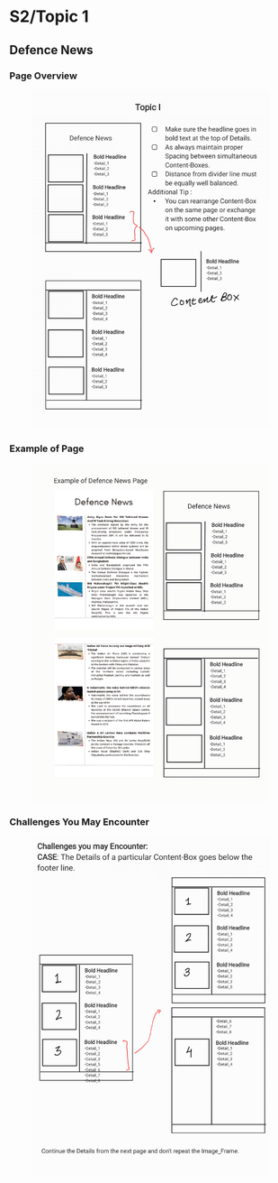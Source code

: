 # S2/Topic 1

## Defence News

### Page Overview

<figure><img src="../../.gitbook/assets/V2-Magazine Design Gudelines Book-27.png" alt=""><figcaption></figcaption></figure>

### Example of Page

<figure><img src="../../.gitbook/assets/V2-Magazine Design Gudelines Book-28.png" alt=""><figcaption></figcaption></figure>

### Challenges You May Encounter

<figure><img src="../../.gitbook/assets/V2-Magazine Design Gudelines Book-29.png" alt=""><figcaption></figcaption></figure>
